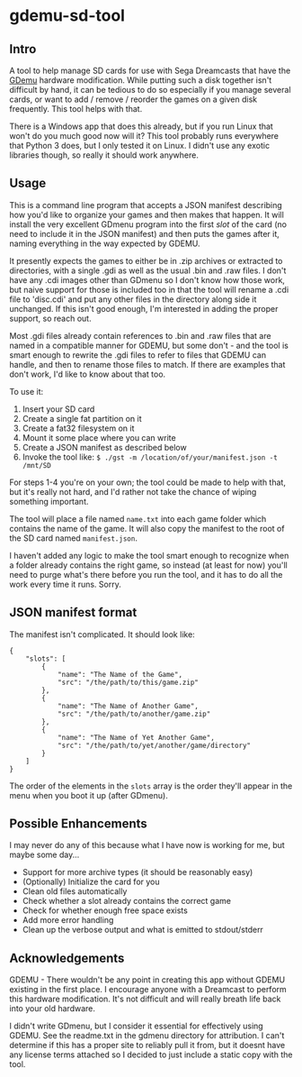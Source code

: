 # gdemu-sd-tool

## Intro
A tool to help manage SD cards for use with Sega Dreamcasts that have the [GDemu](https://gdemu.wordpress.com/about/) hardware modification. While putting such a disk together isn't difficult by hand, it can be tedious to do so especially if you manage several cards, or want to add / remove / reorder the games on a given disk frequently. This tool helps with that.

There is a Windows app that does this already, but if you run Linux that won't do you much good now will it? This tool probably runs everywhere that Python 3 does, but I only tested it on Linux. I didn't use any exotic libraries though, so really it should work anywhere.

## Usage

This is a command line program that accepts a JSON manifest describing how you'd like to organize your games and then makes that happen. It will install the very excellent GDmenu program into the first _slot_ of the card (no need to include it in the JSON manifest) and then puts the games after it, naming everything in the way expected by GDEMU.

It presently expects the games to either be in .zip archives or extracted to directories, with a single .gdi as well as the usual .bin and .raw files. I don't have any .cdi images other than GDmenu so I don't know how those work, but naive support for those is included too in that the tool will rename a .cdi file to 'disc.cdi' and put any other files in the directory along side it unchanged. If this isn't good enough, I'm interested in adding the proper support, so reach out.

Most .gdi files already contain references to .bin and .raw files that are named in a compatible manner for GDEMU, but some don't - and the tool is smart enough to rewrite the .gdi files to refer to files that GDEMU can handle, and then to rename those files to match. If there are examples that don't work, I'd like to know about that too.

To use it:
1. Insert your SD card
2. Create a single fat partition on it
3. Create a fat32 filesystem on it
4. Mount it some place where you can write
5. Create a JSON manifest as described below
6. Invoke the tool like: `$ ./gst -m /location/of/your/manifest.json -t /mnt/SD`

For steps 1-4 you're on your own; the tool could be made to help with that, but it's really not hard, and I'd rather not take the chance of wiping something important.

The tool will place a file named `name.txt` into each game folder which contains the name of the game. It will also copy the manifest to the root of the SD card named `manifest.json`.

I haven't added any logic to make the tool smart enough to recognize when a folder already contains the right game, so instead (at least for now) you'll need to purge what's there before you run the tool, and it has to do all the work every time it runs. Sorry.

## JSON manifest format

The manifest isn't complicated. It should look like:

```
{
    "slots": [
        {
            "name": "The Name of the Game",
            "src": "/the/path/to/this/game.zip"
        },
        {
            "name": "The Name of Another Game",
            "src": "/the/path/to/another/game.zip"
        },
        {
            "name": "The Name of Yet Another Game",
            "src": "/the/path/to/yet/another/game/directory"
        }
    ]
}
```

The order of the elements in the `slots` array is the order they'll appear in the menu when you boot it up (after GDmenu).

## Possible Enhancements

I may never do any of this because what I have now is working for me, but maybe some day...

* Support for more archive types (it should be reasonably easy)
* (Optionally) Initialize the card for you
* Clean old files automatically
* Check whether a slot already contains the correct game
* Check for whether enough free space exists
* Add more error handling
* Clean up the verbose output and what is emitted to stdout/stderr

## Acknowledgements

GDEMU - There wouldn't be any point in creating this app without GDEMU existing in the first place. I encourage anyone with a Dreamcast to perform this hardware modification. It's not difficult and will really breath life back into your old hardware.

I didn't write GDmenu, but I consider it essential for effectively using GDEMU. See the readme.txt in the gdmenu directory for attribution. I can't determine if this has a proper site to reliably pull it from, but it doesnt have any license terms attached so I decided to just include a static copy with the tool.
